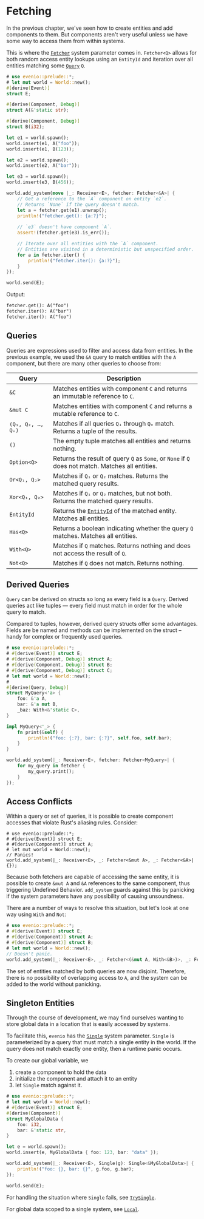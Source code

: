 # Fetching

In the previous chapter, we've seen how to create entities and add components to them.
But components aren't very useful unless we have some way to access them from within systems.

This is where the [`Fetcher`] system parameter comes in.
`Fetcher<Q>` allows for both random access entity lookups using an `EntityId` and iteration over all entities matching some [`Query`] `Q`.

```rust
# use evenio::prelude::*;
# let mut world = World::new();
#[derive(Event)]
struct E;

#[derive(Component, Debug)]
struct A(&'static str);

#[derive(Component, Debug)]
struct B(i32);

let e1 = world.spawn();
world.insert(e1, A("foo"));
world.insert(e1, B(123));

let e2 = world.spawn();
world.insert(e2, A("bar"));

let e3 = world.spawn();
world.insert(e3, B(456));

world.add_system(move |_: Receiver<E>, fetcher: Fetcher<&A>| {
    // Get a reference to the `A` component on entity `e2`.
    // Returns `None` if the query doesn't match.
    let a = fetcher.get(e1).unwrap();
    println!("fetcher.get(): {a:?}");
    
    // `e3` doesn't have component `A`.
    assert!(fetcher.get(e3).is_err());

    // Iterate over all entities with the `A` component.
    // Entities are visited in a deterministic but unspecified order.
    for a in fetcher.iter() {
        println!("fetcher.iter(): {a:?}");
    }
});

world.send(E);
```

Output:
```txt
fetcher.get(): A("foo")
fetcher.iter(): A("bar")
fetcher.iter(): A("foo")
```

## Queries

Queries are expressions used to filter and access data from entities.
In the previous example, we used the `&A` query to match entities with the `A` component, but there are many other queries to choose from:

| Query               | Description                                                                                       |
|---------------------|---------------------------------------------------------------------------------------------------|
| `&C`                | Matches entities with component `C` and returns an immutable reference to `C`.                    |
| `&mut C`            | Matches entities with component `C` and returns a mutable reference to `C`.                       |
| `(Q₁, Q₂, …, Qₙ)`   | Matches if all queries `Q₁` through `Qₙ` match. Returns a tuple of the results.                   |
| `()`                | The empty tuple matches all entities and returns nothing.                                         |
| `Option<Q>`         | Returns the result of query `Q` as `Some`, or `None` if `Q` does not match. Matches all entities. |
| `Or<Q₁, Q₂>`        | Matches if `Q₁` or `Q₂` matches. Returns the matched query results.                               |
| `Xor<Q₁, Q₂>`       | Matches if `Q₁` or `Q₂` matches, but not both. Returns the matched query results.                 |
| `EntityId`          | Returns the [`EntityId`] of the matched entity. Matches all entities.                             |
| `Has<Q>`            | Returns a boolean indicating whether the query `Q` matches. Matches all entities.                 |
| `With<Q>`           | Matches if `Q` matches. Returns nothing and does not access the result of `Q`.                    |
| `Not<Q>`            | Matches if `Q` does not match. Returns nothing.                                                   |

[`Fetcher`]: crate::fetch::Fetcher
[`Query`]: crate::query::Query
[`EntityId`]: crate::entity::EntityId

## Derived Queries

`Query` can be derived on structs so long as every field is a `Query`.
Derived queries act like tuples — every field must match in order for the whole query to match.

Compared to tuples, however, derived query structs offer some advantages.
Fields are be named and methods can be implemented on the struct – handy for complex or frequently used queries.

```rust
# use evenio::prelude::*;
# #[derive(Event)] struct E;
# #[derive(Component, Debug)] struct A;
# #[derive(Component, Debug)] struct B;
# #[derive(Component, Debug)] struct C;
# let mut world = World::new();
#
#[derive(Query, Debug)]
struct MyQuery<'a> {
    foo: &'a A,
    bar: &'a mut B,
    _baz: With<&'static C>,
}

impl MyQuery<'_> {
    fn print(&self) {
        println!("foo: {:?}, bar: {:?}", self.foo, self.bar);
    }
}

world.add_system(|_: Receiver<E>, fetcher: Fetcher<MyQuery>| {
    for my_query in fetcher {
        my_query.print();
    }
});
```

## Access Conflicts

Within a query or set of queries, it is possible to create component accesses that violate Rust's aliasing rules.
Consider:

```should_panic
# use evenio::prelude::*;
# #[derive(Event)] struct E;
# #[derive(Component)] struct A;
# let mut world = World::new();
// Panics!
world.add_system(|_: Receiver<E>, _: Fetcher<&mut A>, _: Fetcher<&A>| {});
```

Because both fetchers are capable of accessing the same entity, it is possible to create `&mut A` and `&A` references to the same component, thus triggering Undefined Behavior.
`add_system` guards against this by panicking if the system parameters have any possibility of causing unsoundness.

There are a number of ways to resolve this situation, but let's look at one way using `With` and `Not`:

```rust
# use evenio::prelude::*;
# #[derive(Event)] struct E;
# #[derive(Component)] struct A;
# #[derive(Component)] struct B;
# let mut world = World::new();
// Doesn't panic.
world.add_system(|_: Receiver<E>, _: Fetcher<(&mut A, With<&B>)>, _: Fetcher<(&A, Not<&B>)>| {});
```

The set of entities matched by both queries are now disjoint.
Therefore, there is no possibility of overlapping access to `A`, and the system can be added to the world without panicking.

## Singleton Entities

Through the course of development, we may find ourselves wanting to store global data in a location that is easily accessed by systems.

To facilitate this, `evenio` has the [`Single`] system parameter.
`Single` is parameterized by a query that must match a single entity in the world.
If the query does not match exactly one entity, then a runtime panic occurs.

To create our global variable, we
1. create a component to hold the data
2. initialize the component and attach it to an entity
3. let `Single` match against it.

```rust
# use evenio::prelude::*;
# let mut world = World::new();
# #[derive(Event)] struct E;
#[derive(Component)]
struct MyGlobalData {
    foo: i32,
    bar: &'static str,
}

let e = world.spawn();
world.insert(e, MyGlobalData { foo: 123, bar: "data" });

world.add_system(|_: Receiver<E>, Single(g): Single<&MyGlobalData>| {
    println!("foo: {}, bar: {}", g.foo, g.bar);
});

world.send(E);
```

For handling the situation where `Single` fails, see [`TrySingle`].

For global data scoped to a single system, see [`Local`].

[`Single`]: crate::fetch::Single
[`TrySingle`]: crate::fetch::TrySingle
[`Local`]: crate::system::Local
